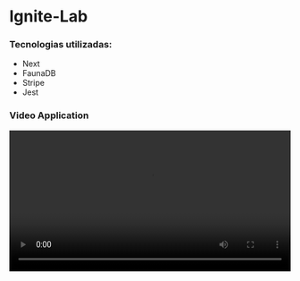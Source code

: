 # Ignite-Lab

### Tecnologias utilizadas:
<ul>
  <li>Next</li>
  <li>FaunaDB</li>
  <li>Stripe</li>
  <li>Jest</li>
</ul>

### Video Application

<div 
    style="
        display: flex; 
        align-items: center; 
        justify-content: center;
        margin: 10px 0 60px 0;
    "
>
    <video width="100%" autoplay>
      <source src="./github/app.mp4" type="video/mp4">
    </video>
</div>
